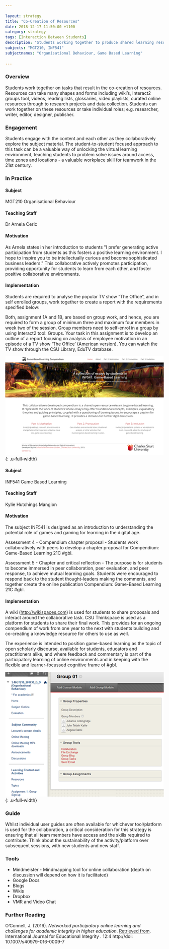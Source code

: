 ```yaml
---

layout: strategy
title: "Co-Creation of Resources"
date: 2018-12-17 11:50:00 +1100
category: strategy
tags: [Interaction Between Students]
description: "Students working together to produce shared learning resources."
subjects: "MGT210, INF541"
subjectnames: "Organisational Behaviour, Game Based Learning"

---
```


### Overview

Students work together on tasks that result in the co-creation of resources. Resources can take many shapes and forms including wiki’s, Interact2 groups tool, videos, reading lists, glossaries, video playlists, curated online resources through to research projects and data collection. Students can work together on these resources or take individual roles; e.g. researcher, writer, editor, designer, publisher.

### Engagement

Students engage with the content and each other as they collaboratively explore the subject material. The student-to-student focused approach to this task can be a valuable way of unlocking the virtual learning environment, teaching students to problem solve issues around access, time zones and locations - a valuable workplace skill for teamwork in the 21st century.

### In Practice

<div class="u-release practice" >

<div class="practice-item">
<div class="practice-content" markdown="1">

#### Subject
MGT210 Organisational Behaviour

#### Teaching Staff
Dr Arnela Ceric

#### Motivation
As Arnela states in her introduction to students "I prefer generating active participation from students as this fosters a positive learning environment. I hope to inspire you to be intellectually curious and become sophisticated business leaders." This collaborative actively promotes participation, providing opportunity for students to learn from each other, and foster positive collaborative environments.

#### Implementation
Students are required to analyse the popular TV show “The Office”, and in self enrolled groups, work together to create a report with the requirements specified below:

Both, assignment 1A and 1B, are based on group work, and hence, you are required to form a group of minimum three and maximum four members in week two of the session. Group members need to self-enrol in a group by using Interact2 tool: Groups. Your task in this assignment is to develop an outline of a report focusing on analysis of employee motivation in an episode of a TV show ‘The Office’ (American version). You can watch the TV show through the CSU Library, EduTV database.

![Screenshot GBL site](../images/practices/Co-Creation-Resources-2.png){: .u-full-width}

</div>
</div>

<div class="practice-item">
<div class="practice-content" markdown="1">

#### Subject
INF541 Game Based Learning

#### Teaching Staff
Kylie Hutchings Mangion

#### Motivation
The subject INF541 is designed as an introduction to understanding the potential role of games and gaming for learning in the digital age.

Assessment 4 - Compendium chapter proposal - Students work collaboratively with peers to develop a chapter proposal for Compendium: Game-Based Learning 21C #gbl.

Assessment 5 - Chapter and critical reflection - The purpose is for students to become immersed in peer collaboration, peer evaluation, and peer response, to achieve mutual learning goals. Students were encouraged to respond back to the student thought-leaders making the comments, and together create the online publication Compendium: Game-Based Learning 21C #gbl.

#### Implementation
A wiki (http://wikispaces.com) is used for students to share proposals and interact around the collaborative task. CSU Thinkspace is used as a platform for students to share their final work. This provides for an ongoing compendium of work from one year to the next with students building and co-creating a knowledge resource for others to use as well.

The experience is intended to position game-based learning as the topic of open scholarly discourse, available for students, educators and practitioners alike, and where feedback and commentary is part of the participatory learning of online environments and in keeping with the flexible and learner-focussed cognitive frame of #gbl.

![Screenshot Interact site](../images/practices/Co-Creation-Resources-1.png){: .u-full-width}

</div>
</div>

</div>

### Guide
Whilst individual user guides are often available for whichever tool/platform is used for the collaboration, a critical consideration for this strategy is ensuring that all team members have access and the skills required to contribute. Think about the sustainability of the activity/platform over subsequent sessions, with new students and new staff.  

### Tools
- Mindmeister - Mindmapping tool for online collaboration (depth on discussion will depend on how it is facilitated)
- Google Docs
- Blogs
- Wikis
- Dropbox
- VMR and Video Chat

### Further Reading

<div class="apa-ref" markdown="1">

O’Connell, J. (2016). *Networked participatory online learning and challenges for academic integrity in higher education*. [Retrieved from](https://heyjude.files.wordpress.com/2006/06/o-connell-2016-international_journal_for_educational_integrity.pdf). International Journal for Educational Integrity . 12:4 http://doi: 10.1007/s40979-016-0009-7

</div>
